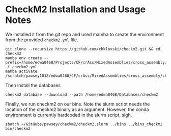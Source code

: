 # CheckM2 Installation and Usage Notes

We installed it from the git repo and used mamba to create the environment from the provided `checkm2.yml` file.

```
git clone --recursive https://github.com/chklovski/checkm2.git && cd checkm2
mamba env create --prefix=/home/edwa0468/Projects/CF/crAss/MixedAssemblies/cross_assembly/checkm2/checkm2_env -f checkm2.yml
mamba activate /scratch/pawsey1018/edwa0468/CF/crAss/MixedAssemblies/cross_assembly/checkm2/checkm2_env
```


Then install the databases
```
checkm2 database --download --path /home/edwa0468/Databases/checkm2
```

Finally, we run checkm2 on our bins. Note the slurm script needs the location of the checkm2 binary as an argument. However,
the conda environment is currently hardcoded in the slurm script, sigh.

```
sbatch ~/GitHubs/pawsey/checkm2/checkm2.slurm ../bins ../bins_checkm2 bin/checkm2
```
